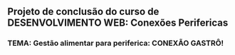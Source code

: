 ## Projeto de conclusão do curso de DESENVOLVIMENTO WEB: Conexões Perifericas
### TEMA: Gestão alimentar para periferica: CONEXÃO GASTRÔ!
